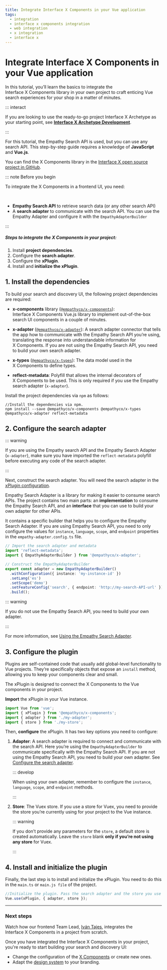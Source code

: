 ```yaml
---
title: Integrate Interface X Components in your Vue application
tags:
  - integration
  - interface x components integration
  - web integration
  - x integration
  - interface x
---
```


# Integrate Interface X Components in your Vue application

In this tutorial, you’ll learn the basics to integrate the Interface&nbsp;X&nbsp;Components library
in your own project to craft enticing Vue search experiences for your shop in a matter of minutes.

::: interact

If you are looking to use the ready-to-go project Interface&nbsp;X&nbsp;Archetype as your starting
point, see **[Interface X Archetype Development](web-archetype-development-guide.md)**.

:::

For this tutorial, the Empathy Search API is used, but you can use any search API. This step-by-step
guide requires a knowledge of **JavaScript** and **Vue.js**.

You can find the X&nbsp;Components library in the
[Interface X open source project in GitHub](https://github.com/empathyco/x).

::: note Before you begin

To integrate the X&nbsp;Components in a frontend UI, you need:

<br/>

- **Empathy Search API** to retrieve search data (or any other search API)
- A **search adapter** to communicate with the search API. You can use the Empathy Adapter and
  configure it with the `EmpathyAdapterBuilder`

:::

##### Steps to integrate the X&nbsp;Components in your project:

1. Install **project dependencies**.
2. Configure the **search adapter**.
3. Configure the **xPlugin**.
4. Install and **initialize the xPlugin**.

## 1. Install the dependencies

To build your search and discovery UI, the following project dependencies are required:

- **x-components** library
  ([`@empathyco/x-components`](https://github.com/empathyco/x/tree/main/packages/x-components)):
  Interface&nbsp;X&nbsp;Components Vue.js library to implement out-of-the-box search UI components
  in a couple of minutes.

- **x-adapter**
  ([`@empathyco/x-adapter`](https://github.com/empathyco/x/tree/main/packages/search-adapter)): A
  search adapter connector that tells the app how to communicate with the Empathy Search API you’re
  using, translating the response into understandable information for X&nbsp;Components. If you are
  not using the Empathy Search API, you need to build your own search adapter.

- **x-types**
  ([`@empathyco/x-types`](https://github.com/empathyco/x/tree/main/packages/search-types)): The data
  model used in the X&nbsp;Components to define types.

- **reflect-metadata**: Polyfill that allows the internal decorators of X&nbsp;Components to be
  used. This is only required if you use the Empathy search adapter (`x-adapter`).

Install the project dependencies via `npm` as follows:

```batch
//Install the dependencies via npm.
npm install --save @empathyco/x-components @empathyco/x-types @empathyco/x-adapter reflect-metadata
```

## 2. Configure the search adapter

::: warning

If you are using the Empathy search API and the Empathy Search Adapter (`x-adapter`), make sure you
have imported the `reflect-metadata` polyfill before executing any code of the search adapter.

:::

Next, construct the search adapter. You will need the search adapter in the
[xPlugin configuration](#3-configure-the-plugin).

Empathy Search Adapter is a library for making it easier to consume search APIs. The project
contains two main parts: an **implementation** to consume the Empathy Search API, and an
**interface** that you can use to build your own adapter for other APIs.

It contains a specific builder that helps you to configure the Empathy Search Adapter. If you are
using Empathy Search API, you need to only configure the values for `instance`, `language`, `scope`,
and `endpoint` properties in the `empathy-adapter.config.ts` file.

```typescript
// Import the search adapter and metadata
import 'reflect-metadata';
import { EmpathyAdapterBuilder } from '@empathyco/x-adapter';

// Construct the EmpathyAdapterBuilder
export const adapter = new EmpathyAdapterBuilder()
  .withConfiguration({ instance: 'my-instance-id' })
  .setLang('es')
  .setScope('demo')
  .setFeatureConfig('search', { endpoint: 'http://my-search-API-url' })
  .build();
```

::: warning

If you do not use the Empathy Search API, you need to build your own adapter.

:::

For more information, see
[Using the Empathy Search Adapter](https://github.com/empathyco/x/tree/main/packages/search-adapter).

## 3. Configure the plugin

Plugins are self-contained code that usually add global-level functionality to Vue projects. They’re
specifically objects that expose an `install` method, allowing you to keep your components clear and
small.

The xPlugin is designed to connect the X&nbsp;Components to the Vue components in your project.

**Import** the xPlugin in your Vue instance.

```typescript
import Vue from 'vue';
import { xPlugin } from '@empathyco/x-components';
import { adapter } from './my-adapter';
import { store } from './my-store';
```

Then, **configure** the xPlugin. It has two key options you need to configure:

1. **Adapter**: A search adapter is required to connect and communicate with the search API. Here
   you’re using the `EmpathyAdapterBuilder` to communicate specifically with the Empathy Search API.
   If you are not using the Empathy Search API, you need to build your own adapter. See
   [Configure the search adapter](#2-configure-the-search-adapter).

   ::: develop

   When using your own adapter, remember to configure the `instance`, `language`, `scope`, and
   `endpoint` methods.

   :::

2. **Store**: The Vuex store. If you use a store for Vuex, you need to provide the store you’re
   currently using for your project to the Vue instance.

   ::: warning

   If you don’t provide any parameters for the `store`, a default store is created automatically.
   Leave the `store` blank **only if you’re not using any store** for Vuex.

   :::

## 4. Install and initialize the plugin

Finally, the last step is to install and initialize the xPlugin. You need to do this in the
`main.ts` or `main.js file` of the project.

```typescript
//Initialize the plugin. Pass the search adapter and the store you use as parameters.
Vue.use(xPlugin, { adapter, store });
```

---

### Next steps

Watch how our frontend Team Lead, [Iván Tajes](https://github.com/tajespasarela), integrates the
Interface&nbsp;X&nbsp;Components in a project from scratch.

<VideoContent
title="Want to learn more?"
source="/assets/media/videos/How-to-use-X-components-in-a-real-project.mp4"
poster="/assets/media/videos/How-to-use-X-components-in-a-real-project.jpeg"
:links="[
  {
    title:'Architecture',
    path:'/develop-empathy-platform/build-search-ui/x-architecture/'
  },
  {
    title:'UI reference',
    path:'/develop-empathy-platform/ui-reference/'
  }
]">

Once you have integrated the Interface&nbsp;X&nbsp;Components in your project, you're ready to start
building your search and discovery UI:

- Change the configuration of the [X Components](web-use-x-components-guide.md) or create new ones.
- Adapt the
  [design system](https://github.com/empathyco/x/blob/main/packages/x-components/contributing/design-system.md)
  to your branding.

</VideoContent>

<!-- Manage [internationalization options](https://github.com/empathyco/x/tree/main/packages/x-translations) to support different languages.-->
